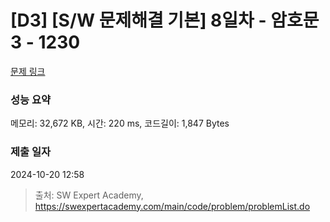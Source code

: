 # [D3] [S/W 문제해결 기본] 8일차 - 암호문3 - 1230 

[문제 링크](https://swexpertacademy.com/main/code/problem/problemDetail.do?contestProbId=AV14zIwqAHwCFAYD) 

### 성능 요약

메모리: 32,672 KB, 시간: 220 ms, 코드길이: 1,847 Bytes

### 제출 일자

2024-10-20 12:58



> 출처: SW Expert Academy, https://swexpertacademy.com/main/code/problem/problemList.do